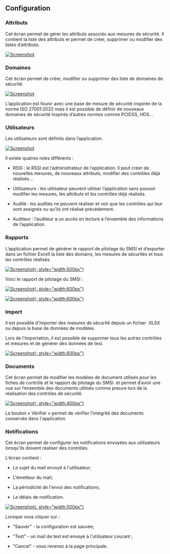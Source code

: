 ## Configuration

### Attributs <a name="tags"></a>

Cet écran permet de gérer les attributs associés aux mesures de sécurité.
Il contient la liste des attributs et permet de créer, supprimer ou modifier des listes d’attributs.

[![Screenshot](images/tags.fr.png)](images/tags.fr.png)

### Domaines <a name="domains"></a>

Cet écran permet de créer, modifier ou supprimer des liste de domaines de sécurité.

[![Screenshot](images/domains.fr.png)](images/domains.fr.png)

L’application est founir avec une base de mesure de sécurité inspirée de la norme ISO 27001:2022 mais il est possible de définir de nouveaux domaines de sécurité inspirés d’autres normes comme PCIDSS, HDS...

### Utilisateurs <a name="users"></a>

Les utilisateurs sont définits dans l’application.

[![Screenshot](images/users.fr.png)](images/users.fr.png)

Il existe quatres roles différents :

* RSSI : le RSSI est l’adminsitrateur de l’application. Il peut créer de nouvelles mesures, de nouveaux attributs, modifier des contrôles déjà réalisés...

* Utilisateurs : les utilisateur peuvent utiliser l’application sans pouvoir modifier les mesures, les attributs et les contrôles déjà réalisés.

* Audité : les audités ne peuvent réaliser et voir que les contrôles qui leur sont assignés ou qu'ils ont réalisé précédement.

* Auditeur : l’auditeur a un accès en lecture à l’ensemble des informations de l’application.

### Rapports <a name="report"></a>

L’application permet de générer le rapport de pilotage du SMSI et d’exporter dans un fichier Excell la liste des domains, les mesures de sécurités et tous les contrôles réalisés.

[![Screenshot](images/reports.png){: style="width:500px"}](images/reports.png)

Voici le rapport de pilotage du SMSI :

[![Screenshot](images/report1.png){: style="width:600px"}](images/report1.png)

[![Screenshot](images/report2.png){: style="width:600px"}](images/report2.png)

### Import <a name="import"></a>

Il est possible d'importer des mesures de sécurité depuis un fichier .XLSX ou depuis la base de données de modèles.

Lors de l'importation, il est possible de supprimer tous les autres contrôles et mesures et de générer des données de test.

[![Screenshot](images/import.png){: style="width:600px"}](images/import.png)

### Documents <a name="documents"></a>

Cet écran permet de modifier les modèles de document utilisés pour les fiches de contrôle et le rapport de pilotage du SMSI.
et permet d’avoir une vue sur l’ensemble des documents utilisés comme preuve lors de la réalisation des contrôles de sécurité.

[![Screenshot](images/documents.png){: style="width:400px"}](images/documents.png)

Le bouton « Vérifier » permet de vérifier l’intégrité des documents conservés dans l'application.

### Notifications <a name="notifications"></a>

Cet écran permet de configurer les notifications envoyées aux utilisateurs lorsqu'ils doivent réaliser des contrôles.

L'écran contient :

* Le sujet du mail envoyé à l'utilisateur;

* L'émetteur du mail;

* La périodicité de l'envoi des notifications;

* Le délais de notification.

[![Screenshot](images/config.fr.png){: style="width:500px"}](images/config.fr.png)

Lorsque vous cliquer sur :

* "Sauver" - la configuration est sauvée;

* "Test" - un mail de test est envoyé à l'utilisateur courant ;

* "Cancel" - vous revenez à la page principale.
